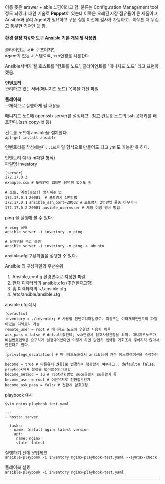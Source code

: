 이름 뜻은 answer + able 느낌이라고 함.
분류는 Configuration Management tool 정도 되겠다.
대안 기술로 **Puppet**이 있는데 이쪽은 오래된 시장 점유율이 큰 제품이고, Ansible과 달리 Agent가 필요하고 구문 실행 이전에 검사가 가능하고.. 아무튼 더 무겁고 풍부한 기술인 듯 함.

#### 환경 설정 자동화 도구 Ansible 기본 개념 및 사용법  
클라이언트-서버 구조이지만  
agent가 없는 시스템으로, ssh연결을 사용한다.  

Ansible서버가 될 호스트를 "컨트롤 노드", 클라이언트를 "매니지드 노드" 라고 표현하겠음.  

**인벤토리**  
관리하고 있는 서버(매니지드 노드) 목록을 가진 파일  

**플레이북**  
구체적으로 실행하게 될 내용들  


매니지드 노드에 openssh-server를 설정하고..  [참고](./SSH)
컨트롤 노드의 ssh 공개키를 배포한다.(ssh-copy-id 등)  

컨트롤 노드에 ansible을 설치한다.  
`apt-get install ansible`  

인벤토리를 작성해본다. `.ini`파일 형식으로 만들어도 되고 yml도 가능한 듯 하다.    

인벤토리 예시(ini파일 형식)  
파일명 inventory 
```
[server]
172.17.0.3
example.com # 도메인이 없으면 당연히 없어도 됨

# 포트, 계정(중요!) 명시하는 법
172.17.0.1:20001  # 포트명시 1번방법
172.17.0.1 ansible_ssh_port=20002 # 포트명시 2번방법 둘중 아무거나.
172.17.0.2:20001 ansible_user=user # 계정 이름 명시 방법

```  

ping 을 실행해 볼 수 있다.  
```
# ping 실행 
ansible server -i inventory -m ping

# 유저명을 주고 실행 
ansible server -i inventory -m ping -u ubuntu
```

ansible.cfg 구성파일을 설정할 수 있다.  

Ansible 의 구성파일의 우선순위  
1. Ansible_config 환경변수로 지정한 파일  
2. 현재 디렉터리의 ansible.cfg (추천한다고함)  
3. 홈 디렉터리의 ~/.ansible.cfg  
4. /etc/ansible/ansible.cfg  

ansible.cfg 예시  
```
[defaults] 
inventory = ./inventory # 사용할 인벤토리파일경로. 파일또는 여러개의인벤토리 파일이있는 디렉토리 가능
remote_user = root # 매니지드 노드에 연결할 사용자 이름
ask_pass = false # default값인데, ssh연결시 암호사용안함을 의미. 매니지드노드가 비밀번호입력을 요구하게 설정되어있다면 이렇게 하면 당연히 입력할 기회조차 주어지지 않아서 안된다고 한다.   

[privilege_escalation] # 매니지드노드에서 ansible이 권한 에스컬레이션을 수행하는 ..
become = true # 다른유저(권한)로 변경하여 행동할지 여부라고.. default는 false. playbook에서 설정을 덮어쓸수있다고함.
become_method = su # root전환방법 sudo를쓸지 su를쓸지 등
become_user = root # 어떤유저로 전환할것인가
become_ask_pass = false # 전환시 암호요청
```  

playbook 예시  
```
$vim nginx-playbook-test.yaml

---
- hosts: server

  tasks:
  - name: Install nginx latest version
    apt:
     name: nginx
     state: latest
```  

실행하기 전에 문법체크  
`ansible-playbook -i inventory nginx-playbook-test.yaml --syntax-check`  

플레이북 실행  
`ansible-playbook -i inventory nginx-playbook-test.yaml`  
 
 
---  
